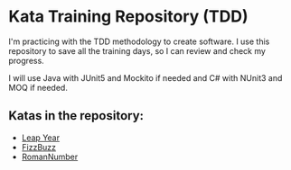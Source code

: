 # Kata Training Repository (TDD) 

I'm practicing with the TDD methodology to create software. I use this repository to save all the training days, so I can review and check my progress. 

I will use Java with JUnit5 and Mockito if needed and C# with NUnit3 and MOQ if needed.

## Katas in the repository: 

* [Leap Year](https://github.com/RamonMartinezNieto/KataTraining/tree/master/LeapYear)
*  [FizzBuzz](https://github.com/RamonMartinezNieto/KataTraining/tree/master/FizzBuzz)
*  [RomanNumber](https://github.com/RamonMartinezNieto/KataTraining/tree/master/FizzBuzz)
